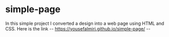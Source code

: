 # simple-page
In this simple project I converted a design into a web page using HTML and CSS.
 Here is the link -- https://yousefalmiri.github.io/simple-page/ --
